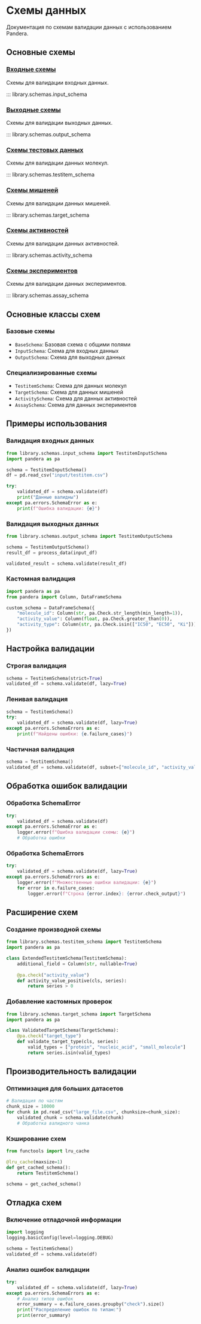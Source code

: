 # Схемы данных

Документация по схемам валидации данных с использованием Pandera.

## Основные схемы

### [Входные схемы](input_schemas.md)

Схемы для валидации входных данных.

::: library.schemas.input_schema

### [Выходные схемы](output_schemas.md)

Схемы для валидации выходных данных.

::: library.schemas.output_schema

### [Схемы тестовых данных](testitem_schemas.md)

Схемы для валидации данных молекул.

::: library.schemas.testitem_schema

### [Схемы мишеней](target_schemas.md)

Схемы для валидации данных мишеней.

::: library.schemas.target_schema

### [Схемы активностей](activity_schemas.md)

Схемы для валидации данных активностей.

::: library.schemas.activity_schema

### [Схемы экспериментов](assay_schemas.md)

Схемы для валидации данных экспериментов.

::: library.schemas.assay_schema

## Основные классы схем

### Базовые схемы

- `BaseSchema`: Базовая схема с общими полями
- `InputSchema`: Схема для входных данных
- `OutputSchema`: Схема для выходных данных

### Специализированные схемы

- `TestitemSchema`: Схема для данных молекул
- `TargetSchema`: Схема для данных мишеней
- `ActivitySchema`: Схема для данных активностей
- `AssaySchema`: Схема для данных экспериментов

## Примеры использования

### Валидация входных данных

```python
from library.schemas.input_schema import TestitemInputSchema
import pandera as pa

schema = TestitemInputSchema()
df = pd.read_csv("input/testitem.csv")

try:
    validated_df = schema.validate(df)
    print("Данные валидны")
except pa.errors.SchemaError as e:
    print(f"Ошибка валидации: {e}")
```

### Валидация выходных данных

```python
from library.schemas.output_schema import TestitemOutputSchema

schema = TestitemOutputSchema()
result_df = process_data(input_df)

validated_result = schema.validate(result_df)
```

### Кастомная валидация

```python
import pandera as pa
from pandera import Column, DataFrameSchema

custom_schema = DataFrameSchema({
    "molecule_id": Column(str, pa.Check.str_length(min_length=1)),
    "activity_value": Column(float, pa.Check.greater_than(0)),
    "activity_type": Column(str, pa.Check.isin(["IC50", "EC50", "Ki"]))
})
```

## Настройка валидации

### Строгая валидация

```python
schema = TestitemSchema(strict=True)
validated_df = schema.validate(df, lazy=True)
```

### Ленивая валидация

```python
schema = TestitemSchema()
try:
    validated_df = schema.validate(df, lazy=True)
except pa.errors.SchemaErrors as e:
    print(f"Найдены ошибки: {e.failure_cases}")
```

### Частичная валидация

```python
schema = TestitemSchema()
validated_df = schema.validate(df, subset=["molecule_id", "activity_value"])
```

## Обработка ошибок валидации

### Обработка SchemaError

```python
try:
    validated_df = schema.validate(df)
except pa.errors.SchemaError as e:
    logger.error(f"Ошибка валидации схемы: {e}")
    # Обработка ошибки
```

### Обработка SchemaErrors

```python
try:
    validated_df = schema.validate(df, lazy=True)
except pa.errors.SchemaErrors as e:
    logger.error(f"Множественные ошибки валидации: {e}")
    for error in e.failure_cases:
        logger.error(f"Строка {error.index}: {error.check_output}")
```

## Расширение схем

### Создание производной схемы

```python
from library.schemas.testitem_schema import TestitemSchema
import pandera as pa

class ExtendedTestitemSchema(TestitemSchema):
    additional_field = Column(str, nullable=True)
    
    @pa.check("activity_value")
    def activity_value_positive(cls, series):
        return series > 0
```

### Добавление кастомных проверок

```python
from library.schemas.target_schema import TargetSchema
import pandera as pa

class ValidatedTargetSchema(TargetSchema):
    @pa.check("target_type")
    def validate_target_type(cls, series):
        valid_types = ["protein", "nucleic_acid", "small_molecule"]
        return series.isin(valid_types)
```

## Производительность валидации

### Оптимизация для больших датасетов

```python
# Валидация по частям
chunk_size = 10000
for chunk in pd.read_csv("large_file.csv", chunksize=chunk_size):
    validated_chunk = schema.validate(chunk)
    # Обработка валидного чанка
```

### Кэширование схем

```python
from functools import lru_cache

@lru_cache(maxsize=1)
def get_cached_schema():
    return TestitemSchema()

schema = get_cached_schema()
```

## Отладка схем

### Включение отладочной информации

```python
import logging
logging.basicConfig(level=logging.DEBUG)

schema = TestitemSchema()
validated_df = schema.validate(df)
```

### Анализ ошибок валидации

```python
try:
    validated_df = schema.validate(df, lazy=True)
except pa.errors.SchemaErrors as e:
    # Анализ типов ошибок
    error_summary = e.failure_cases.groupby("check").size()
    print("Распределение ошибок по типам:")
    print(error_summary)
```
 
  
 